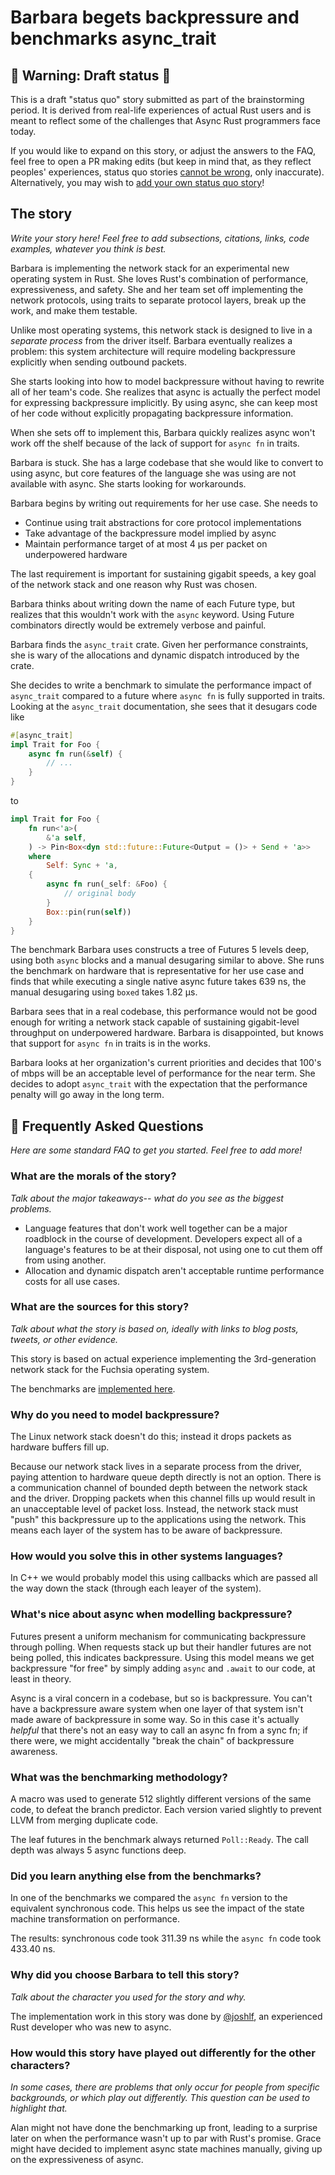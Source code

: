 # Barbara begets backpressure and benchmarks async_trait

## 🚧 Warning: Draft status 🚧

This is a draft "status quo" story submitted as part of the brainstorming period. It is derived from real-life experiences of actual Rust users and is meant to reflect some of the challenges that Async Rust programmers face today.

If you would like to expand on this story, or adjust the answers to the FAQ, feel free to open a PR making edits (but keep in mind that, as they reflect peoples' experiences, status quo stories [cannot be wrong], only inaccurate). Alternatively, you may wish to [add your own status quo story][htvsq]!

## The story

*Write your story here! Feel free to add subsections, citations, links, code examples, whatever you think is best.*

Barbara is implementing the network stack for an experimental new operating system in Rust. She loves Rust's combination of performance, expressiveness, and safety. She and her team set off implementing the network protocols, using traits to separate protocol layers, break up the work, and make them testable.

Unlike most operating systems, this network stack is designed to live in a _separate process_ from the driver itself. Barbara eventually realizes a problem: this system architecture will require modeling backpressure explicitly when sending outbound packets.

She starts looking into how to model backpressure without having to rewrite all of her team's code.
She realizes that async is actually the perfect model for expressing backpressure implicitly. By using async, she can keep most of her code without explicitly propagating backpressure information.

When she sets off to implement this, Barbara quickly realizes async won't work off the shelf because of the lack of support for `async fn` in traits.

Barbara is stuck. She has a large codebase that she would like to convert to using async, but core features of the language she was using are not available with async. She starts looking for workarounds.

Barbara begins by writing out requirements for her use case. She needs to

- Continue using trait abstractions for core protocol implementations
- Take advantage of the backpressure model implied by async
- Maintain performance target of at most 4 µs per packet on underpowered hardware

The last requirement is important for sustaining gigabit speeds, a key goal of the network stack and one reason why Rust was chosen.

Barbara thinks about writing down the name of each Future type, but realizes that this wouldn't work with the `async` keyword. Using Future combinators directly would be extremely verbose and painful.

Barbara finds the `async_trait` crate. Given her performance constraints, she is wary of the allocations and dynamic dispatch introduced by the crate.

She decides to write a benchmark to simulate the performance impact of `async_trait` compared to a future where `async fn` is fully supported in traits. Looking at the `async_trait` documentation, she sees that it desugars code like

```rust
#[async_trait]
impl Trait for Foo {
    async fn run(&self) {
        // ...
    }
}
```

to

```rust
impl Trait for Foo {
    fn run<'a>(
        &'a self,
    ) -> Pin<Box<dyn std::future::Future<Output = ()> + Send + 'a>>
    where
        Self: Sync + 'a,
    {
        async fn run(_self: &Foo) {
            // original body
        }
        Box::pin(run(self))
    }
}
```

The benchmark Barbara uses constructs a tree of Futures 5 levels deep, using both `async` blocks and a manual desugaring similar to above. She runs the benchmark on hardware that is representative for her use case and finds that while executing a single native async future takes 639 ns, the manual desugaring using `boxed` takes 1.82 µs.

Barbara sees that in a real codebase, this performance would not be good enough for writing a network stack capable of sustaining gigabit-level throughput on underpowered hardware. Barbara is disappointed, but knows that support for `async fn` in traits is in the works.

Barbara looks at her organization's current priorities and decides that 100's of mbps will be an acceptable level of performance for the near term. She decides to adopt `async_trait` with the expectation that the performance penalty will go away in the long term.

## 🤔 Frequently Asked Questions

*Here are some standard FAQ to get you started. Feel free to add more!*

### **What are the morals of the story?**
*Talk about the major takeaways-- what do you see as the biggest problems.*

* Language features that don't work well together can be a major roadblock in the course of development. Developers expect all of a language's features to be at their disposal, not using one to cut them off from using another.
* Allocation and dynamic dispatch aren't acceptable runtime performance costs for all use cases.

### **What are the sources for this story?**
*Talk about what the story is based on, ideally with links to blog posts, tweets, or other evidence.*

This story is based on actual experience implementing the 3rd-generation network stack for the Fuchsia operating system.

The benchmarks are [implemented here](https://fxrev.dev/528302).

### **Why do you need to model backpressure?**

The Linux network stack doesn't do this; instead it drops packets as hardware buffers fill up.

Because our network stack lives in a separate process from the driver, paying attention to hardware queue depth directly is not an option. There is a communication channel of bounded depth between the network stack and the driver. Dropping packets when this channel fills up would result in an unacceptable level of packet loss. Instead, the network stack must "push" this backpressure up to the applications using the network. This means each layer of the system has to be aware of backpressure.

### **How would you solve this in other systems languages?**

In C++ we would probably model this using callbacks which are passed all the way down the stack (through each leayer of the system).

### **What's nice about async when modelling backpressure?**

Futures present a uniform mechanism for communicating backpressure through polling. When requests stack up but their handler futures are not being polled, this indicates backpressure. Using this model means we get backpressure "for free" by simply adding `async` and `.await` to our code, at least in theory.

Async is a viral concern in a codebase, but so is backpressure. You can't have a backpressure aware system when one layer of that system isn't made aware of backpressure in some way. So in this case it's actually _helpful_ that there's not an easy way to call an async fn from a sync fn; if there were, we might accidentally "break the chain" of backpressure awareness.

### **What was the benchmarking methodology?**

A macro was used to generate 512 slightly different versions of the same code, to defeat the branch predictor. Each version varied slightly to prevent LLVM from merging duplicate code.

The leaf futures in the benchmark always returned `Poll::Ready`. The call depth was always 5 async functions deep.

### **Did you learn anything else from the benchmarks?**

In one of the benchmarks we compared the `async fn` version to the equivalent synchronous code. This helps us see the impact of the state machine transformation on performance.

The results: synchronous code took 311.39 ns while the `async fn` code took 433.40 ns.

### **Why did you choose Barbara to tell this story?**
*Talk about the character you used for the story and why.*

The implementation work in this story was done by [@joshlf], an experienced Rust developer who was new to async.

### **How would this story have played out differently for the other characters?**
*In some cases, there are problems that only occur for people from specific backgrounds, or which play out differently. This question can be used to highlight that.*

Alan might not have done the benchmarking up front, leading to a surprise later on when the performance wasn't up to par with Rust's promise. Grace might have decided to implement async state machines manually, giving up on the expressiveness of async.

[@joshlf]: https://github.com/joshlf
[character]: ../characters.md
[status quo stories]: ./status_quo.md
[Alan]: ../characters/alan.md
[Grace]: ../characters/grace.md
[Niklaus]: ../characters/niklaus.md
[Barbara]: ../characters/barbara.md
[htvsq]: ../how_to_vision/status_quo.md
[cannot be wrong]: ../how_to_vision/comment.md#comment-to-understand-or-improve-not-to-negate-or-dissuade
